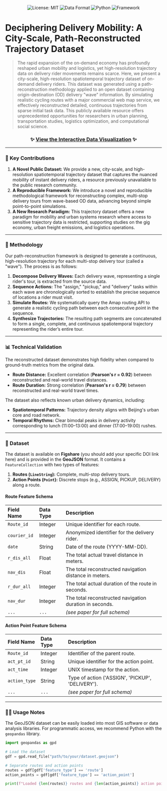 <div align="center">

![License: MIT](https://img.shields.io/badge/License-MIT-yellow.svg)
![Data Format](https://img.shields.io/badge/format-GeoJSON-blue.svg)
![Python](https://img.shields.io/badge/Python-3.x-blue.svg)
![Framework](https://img.shields.io/badge/Framework-GeoPandas-green.svg)

</div>

<div align="">

# Deciphering Delivery Mobility: A City-Scale, Path-Reconstructed Trajectory Dataset

</div>

> The rapid expansion of the on-demand economy has profoundly reshaped urban mobility and logistics, yet high-resolution trajectory data on delivery rider movements remains scarce. Here, we present a city-scale, high-resolution spatiotemporal trajectory dataset of on-demand delivery riders. This dataset was generated using a path-reconstruction methodology applied to an open dataset containing origin-destination (OD) delivery "wave" information. By simulating realistic cycling routes with a major commercial web map service, we effectively reconstructed detailed, continuous trajectories from sparse initial task data. This publicly available resource offers unprecedented opportunities for researchers in urban planning, transportation studies, logistics optimization, and computational social science.

<div align="center">

### ✨ [View the Interactive Data Visualization](https://nicholas0027.github.io/ODIDMobTraj/ODIDMob_Vis.html) ✨

</div>

---

### 🚀 Key Contributions

1.  **A Novel Public Dataset:** We provide a new, city-scale, and high-resolution spatiotemporal trajectory dataset that captures the nuanced mobility of instant delivery riders, a resource previously unavailable to the public research community.
2.  **A Reproducible Framework:** We introduce a novel and reproducible methodological framework for reconstructing complex, multi-stop delivery tours from wave-based OD data, advancing beyond simple point-to-point simulations.
3.  **A New Research Paradigm:** This trajectory dataset offers a new paradigm for mobility and urban systems research where access to sensitive trajectory data is restricted, supporting studies on the gig economy, urban freight emissions, and logistics operations.

---

### 🔬 Methodology

Our path-reconstruction framework is designed to generate a continuous, high-resolution trajectory for each multi-stop delivery tour (called a "wave"). The process is as follows:

1.  **Decompose Delivery Waves:** Each delivery wave, representing a single rider's tour, is extracted from the source data.
2.  **Sequence Actions:** The "assign," "pickup," and "delivery" tasks within each wave are chronologically sorted to establish the precise sequence of locations a rider must visit.
3.  **Simulate Routes:** We systematically query the Amap routing API to generate a realistic cycling path between each consecutive point in the sequence.
4.  **Synthesize Trajectories:** The resulting path segments are concatenated to form a single, complete, and continuous spatiotemporal trajectory representing the rider’s entire tour.

---

### 📊 Technical Validation

The reconstructed dataset demonstrates high fidelity when compared to ground-truth metrics from the original data.

-   **Route Distance:** Excellent correlation (**Pearson's r = 0.92**) between reconstructed and real-world travel distances.
-   **Route Duration:** Strong correlation (**Pearson's r = 0.79**) between reconstructed and real-world travel times.

The dataset also reflects known urban delivery dynamics, including:
-   **Spatiotemporal Patterns:** Trajectory density aligns with Beijing's urban core and road network.
-   **Temporal Rhythms:** Clear bimodal peaks in delivery activity corresponding to lunch (11:00–13:00) and dinner (17:00–19:00) rushes.

---

### 💾 Dataset

The dataset is available on **Figshare** (you should add your specific DOI link here) and is provided in the **GeoJSON** format. It contains a `FeatureCollection` with two types of features:

1.  **Routes (`LineString`):** Complete, multi-stop delivery tours.
2.  **Action Points (`Point`):** Discrete stops (e.g., ASSIGN, PICKUP, DELIVERY) along a route.

#### Route Feature Schema
| Field Name  | Data Type | Description                                        |
| :---------- | :-------- | :------------------------------------------------- |
| `Route_id`  | Integer   | Unique identifier for each route.                  |
| `courier_id`| Integer   | Anonymized identifier for the delivery rider.      |
| `date`      | String    | Date of the route (YYYY-MM-DD).                    |
| `r_dis_all` | Float     | The total actual travel distance in meters.        |
| `nav_dis`   | Float     | The total reconstructed navigation distance in meters.|
| `r_dur_all` | Integer   | The total actual duration of the route in seconds. |
| `nav_dur`   | Integer   | The total reconstructed navigation duration in seconds. |
| `...`       | `...`     | *(see paper for full schema)* |

#### Action Point Feature Schema
| Field Name    | Data Type | Description                                   |
| :------------ | :-------- | :-------------------------------------------- |
| `Route_id`    | Integer   | Identifier of the parent route.               |
| `act_pt_id`   | String    | Unique identifier for the action point.       |
| `act_time`    | Integer   | UNIX timestamp for the action.                |
| `action_type` | String    | Type of action ('ASSIGN', 'PICKUP', 'DELIVERY'). |
| `...`         | `...`     | *(see paper for full schema)* |

---

### 👨‍💻 Usage Notes

The GeoJSON dataset can be easily loaded into most GIS software or data analysis libraries. For programmatic access, we recommend Python with the `geopandas` library.

```python
import geopandas as gpd

# Load the dataset
gdf = gpd.read_file("path/to/your/dataset.geojson")

# Separate routes and action points
routes = gdf[gdf['feature_type'] == 'route']
action_points = gdf[gdf['feature_type'] == 'action_point']

print(f"Loaded {len(routes)} routes and {len(action_points)} action points.")
